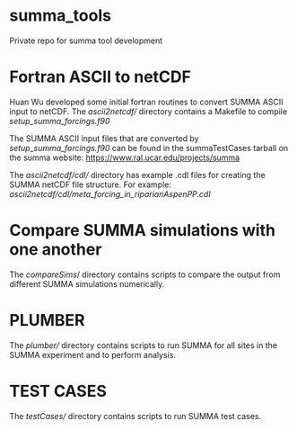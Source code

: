# summa_tools
Private repo for summa tool development


# Fortran ASCII to netCDF
Huan Wu developed some initial fortran routines to convert SUMMA ASCII input to netCDF.
The _ascii2netcdf/_  directory contains a Makefile to compile _setup_summa_forcings.f90_  


The SUMMA ASCII input files that are converted by _setup_summa_forcings.f90_  can be found in the
summaTestCases tarball on the summa website: https://www.ral.ucar.edu/projects/summa

The _ascii2netcdf/cdl/_ directory has example .cdl files for creating the SUMMA netCDF file structure.
For example: _ascii2netcdf/cdl/meta_forcing_in_riparianAspenPP.cdl_

# Compare SUMMA simulations with one another
The _compareSims_/ directory contains scripts to compare the output from different SUMMA simulations numerically.

# PLUMBER
The _plumber/_ directory contains scripts to run SUMMA for all sites in the SUMMA experiment and to perform analysis.

# TEST CASES
The _testCases/_ directory contains scripts to run SUMMA test cases.
